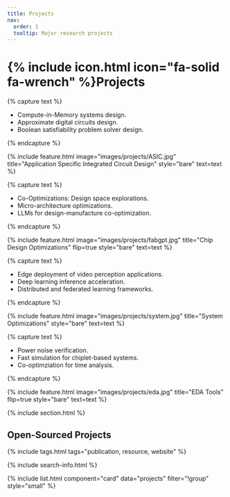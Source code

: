 ```yaml
---
title: Projects
nav:
  order: 1
  tooltip: Major research projects
---
```


# {% include icon.html icon="fa-solid fa-wrench" %}Projects

{% capture text %}

- Compute-in-Memory systems design.
- Approximate digital circuits design.
- Boolean satisfiability problem solver design.

{% endcapture %}

{%
  include feature.html
  image="images/projects/ASIC.jpg"
  title="Application Specific Integrated Circuit Design"
  style="bare"
  text=text
%}

{% capture text %}

- Co-Optimizations: Design space explorations.
- Micro-architecture optimizations.
- LLMs for design-manufacture co-optimization.

{% endcapture %}

{%
  include feature.html
  image="images/projects/fabgpt.jpg"
  title="Chip Design Optimizations"
  flip=true
  style="bare"
  text=text
%}

{% capture text %}

- Edge deployment of video perception applications.
- Deep learning inference acceleration.
- Distributed and federated learning frameworks.

{% endcapture %}

{%
  include feature.html
  image="images/projects/system.jpg"
  title="System Optimizations"
  style="bare"
  text=text
%}


{% capture text %}

- Power noise verification.
- Fast simulation for chiplet-based systems.
- Co-optimziation for time analysis.

{% endcapture %}

{%
  include feature.html
  image="images/projects/eda.jpg"
  title="EDA Tools"
  flip=true
  style="bare"
  text=text
%}


{% include section.html %}

## Open-Sourced Projects

{% include tags.html tags="publication, resource, website" %}

{% include search-info.html %}

{% include list.html component="card" data="projects" filter="!group" style="small" %}
